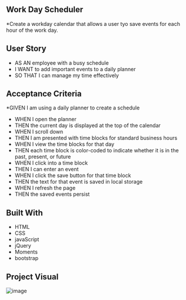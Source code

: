 ## Work Day Scheduler 

*Create a workday calendar that allows a user tyo save events for each hour of the work day.

## User Story
* AS AN employee with a busy schedule
* I WANT to add important events to a daily planner
* SO THAT I can manage my time effectively


## Acceptance Criteria
*GIVEN I am using a daily planner to create a schedule
* WHEN I open the planner
* THEN the current day is displayed at the top of the calendar
* WHEN I scroll down
* THEN I am presented with time blocks for standard business hours
* WHEN I view the time blocks for that day
* THEN each time block is color-coded to indicate whether it is in the past, present, or future
* WHEN I click into a time block
* THEN I can enter an event
* WHEN I click the save button for that time block
* THEN the text for that event is saved in local storage
* WHEN I refresh the page
* THEN the saved events persist


## Built With
* HTML
* CSS
* javaScript
* jQuery
* Moments
* bootstrap

## Project Visual
![image](https://user-images.githubusercontent.com/92122549/147514827-35fda828-2639-4e66-9af4-09d12bdab728.png)

